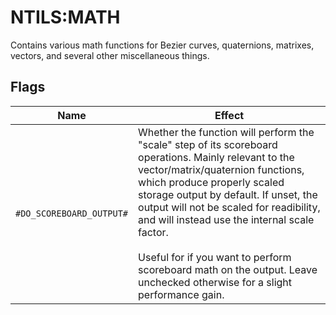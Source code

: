 # NTILS:MATH
Contains various math functions for Bezier curves, quaternions, matrixes, vectors, and several other miscellaneous things.
## Flags

| Name                     | Effect                                                                                                                                                                                                                                                                                                                                                                                                                                         |
| ------------------------ | ---------------------------------------------------------------------------------------------------------------------------------------------------------------------------------------------------------------------------------------------------------------------------------------------------------------------------------------------------------------------------------------------------------------------------------------------- |
| `#DO_SCOREBOARD_OUTPUT#` | Whether the function will perform the "scale" step of its scoreboard operations. Mainly relevant to the vector/matrix/quaternion functions, which produce properly scaled storage output by default. If unset, the output will not be scaled for readibility, and will instead use the internal scale factor.<br><br>Useful for if you want to perform scoreboard math on the output. Leave unchecked otherwise for a slight performance gain. |
